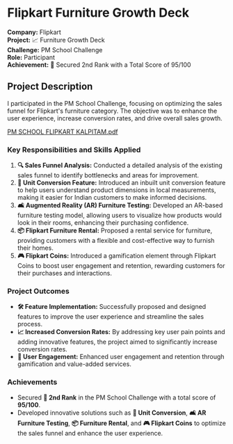 # Flipkart Furniture Growth Deck

**Company:** Flipkart  
**Project:** 📈 Furniture Growth Deck  
**Challenge:** PM School Challenge  
**Role:** Participant  
**Achievement:** 🥈 Secured 2nd Rank with a Total Score of 95/100

## Project Description

I participated in the PM School Challenge, focusing on optimizing the sales funnel for Flipkart's furniture category. The objective was to enhance the user experience, increase conversion rates, and drive overall sales growth.

[PM SCHOOL FLIPKART KALPITAM.pdf](https://github.com/user-attachments/files/16488941/PM.SCHOOL.FLIPKART.KALPITAM.pdf)

### Key Responsibilities and Skills Applied

1. **🔍 Sales Funnel Analysis:** Conducted a detailed analysis of the existing sales funnel to identify bottlenecks and areas for improvement.
2. **📐 Unit Conversion Feature:** Introduced an inbuilt unit conversion feature to help users understand product dimensions in local measurements, making it easier for Indian customers to make informed decisions.
3. **🛋️ Augmented Reality (AR) Furniture Testing:** Developed an AR-based furniture testing model, allowing users to visualize how products would look in their rooms, enhancing their purchasing confidence.
4. **📦 Flipkart Furniture Rental:** Proposed a rental service for furniture, providing customers with a flexible and cost-effective way to furnish their homes.
5. **🎮 Flipkart Coins:** Introduced a gamification element through Flipkart Coins to boost user engagement and retention, rewarding customers for their purchases and interactions.

### Project Outcomes

- **🛠️ Feature Implementation:** Successfully proposed and designed features to improve the user experience and streamline the sales process.
- **📈 Increased Conversion Rates:** By addressing key user pain points and adding innovative features, the project aimed to significantly increase conversion rates.
- **🎯 User Engagement:** Enhanced user engagement and retention through gamification and value-added services.

### Achievements

- Secured **🥈 2nd Rank** in the PM School Challenge with a total score of **95/100**.
- Developed innovative solutions such as **📐 Unit Conversion**, **🛋️ AR Furniture Testing**, **📦 Furniture Rental**, and **🎮 Flipkart Coins** to optimize the sales funnel and enhance the user experience.

